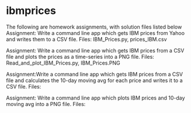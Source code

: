 # ibmprices
The following are homework assignments, with solution files listed below
Assignment: Write a command line app which gets IBM prices from Yahoo and writes them to a CSV file.
Files: IBM_Prices.py, prices_IBM.csv

Assignment: Write a command line app which gets IBM prices from a CSV file and plots the prices as a time-series into a PNG file.
Files: Read_and_plot_IBM_Prices.py, IBM_Prices.PNG

Assignment:Write a command line app which gets IBM prices from a CSV file and calculates the 10-day moving avg for each price and writes it to a CSV file.
Files:

Assignment: Write a command line app which plots IBM prices and 10-day moving avg into a PNG file.
Files:
